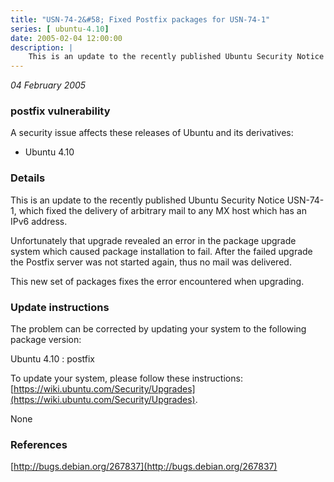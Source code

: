 ```yaml
---
title: "USN-74-2&#58; Fixed Postfix packages for USN-74-1"
series: [ ubuntu-4.10]
date: 2005-02-04 12:00:00
description: |
    This is an update to the recently published Ubuntu Security Notice USN-74-1, which fixed the delivery of arbitrary mail to any MX host which has an IPv6 address.
--- 
```

 
 

*04 February 2005*

### postfix vulnerability

A security issue affects these releases of Ubuntu and its derivatives:

* Ubuntu 4.10

### Details

This is an update to the recently published Ubuntu Security Notice USN-74-1, which fixed the delivery of arbitrary mail to any MX host which has an IPv6 address.

Unfortunately that upgrade revealed an error in the package upgrade system which caused package installation to fail. After the failed upgrade the Postfix server was not started again, thus no mail was delivered.

This new set of packages fixes the error encountered when upgrading.

### Update instructions

The problem can be corrected by updating your system to the following package version:

Ubuntu 4.10
 : postfix 

To update your system, please follow these instructions: [https://wiki.ubuntu.com/Security/Upgrades](https://wiki.ubuntu.com/Security/Upgrades).

None

### References

 
 [http://bugs.debian.org/267837](http://bugs.debian.org/267837)
 


